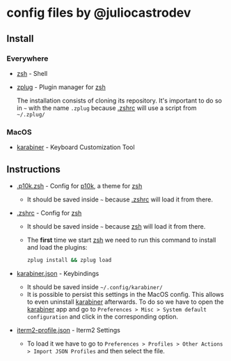 # config files by @juliocastrodev

## Install

### Everywhere
- [zsh] - Shell

- [zplug] - Plugin manager for [zsh]

  The installation consists of cloning its repository. It's important to do so in `~` with the name `.zplug` because [.zshrc] will use a script from `~/.zplug/`

### MacOS
- [karabiner] - Keyboard Customization Tool

## Instructions
- [.p10k.zsh] - Config for [p10k], a theme for [zsh]

  - It should be saved inside `~` because [.zshrc] will load it from there.

- [.zshrc] - Config for [zsh]

  - It should be saved inside `~` because [zsh] will load it from there.
  
  - The **first** time we start [zsh] we need to run this command to install and load the plugins:

    ```sh
    zplug install && zplug load
    ```

- [karabiner.json] - Keybindings
  
  - It should be saved inside `~/.config/karabiner/`
  - It is possible to persist this settings in the MacOS config. This allows to even uninstall [karabiner] afterwards. To do so we have to open the [karabiner] app and go to `Preferences > Misc > System default configuration` and click in the corresponding option.

- [iterm2-profile.json] - Iterm2 Settings

  - To load it we have to go to `Preferences > Profiles > Other Actions > Import JSON Profiles` and then select the file.


<!-- References -->
[zsh]: https://www.zsh.org/
[zplug]: https://github.com/zplug/zplug
[karabiner]: https://github.com/pqrs-org/Karabiner-Elements

[p10k]: https://github.com/romkatv/powerlevel10k
[.zshrc]: .zshrc
[.p10k.zsh]: .p10k.zsh
[iterm2-profile.json]: iterm2-profile.json
[karabiner.json]: karabiner.json